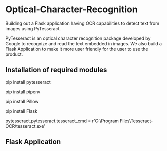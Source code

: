 # Optical-Character-Recognition
Building out a Flask application having OCR capabilities to detect text from images using PyTesseract. 

PyTesseract is an optical character recognition package developed by Google to recognize and read the text embedded in images. We also build a Flask Application to make it more user friendly for the user to use the product. 

## Installation of required modules

pip install pytesseract

pip install pipenv

pip install Pillow

pip install Flask

pytesseract.pytesseract.tesseract_cmd = r'C:\Program Files\Tesseract-OCR\tesseract.exe'

## Flask Application




